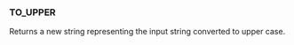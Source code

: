 <!--
This is generated by ESQL's AbstractFunctionTestCase. Do no edit it. See ../README.md for how to regenerate it.
-->

### TO_UPPER
Returns a new string representing the input string converted to upper case.

